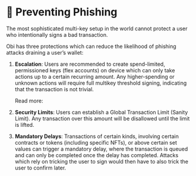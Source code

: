 # 🎣 Preventing Phishing

The most sophisticated multi-key setup in the world cannot protect a user who intentionally signs a bad transaction.

Obi has three protections which can reduce the likelihood of phishing attacks draining a user’s wallet:

1.  **Escalation**: Users are recommended to create spend-limited, permissioned keys (flex accounts) on device which can only take actions up to a certain recurring amount. Any higher-spending or unknown actions will require full multikey threshold signing, indicating that the transaction is not trivial.

    Read more:
2. **Security Limits**: Users can establish a Global Transaction Limit (Sanity Limit). Any transaction over this amount will be disallowed until the limit is lifted.
3. **Mandatory Delays**: Transactions of certain kinds, involving certain contracts or tokens (including specific NFTs), or above certain set values can trigger a mandatory delay, where the transaction is queued and can only be completed once the delay has completed. Attacks which rely on tricking the user to sign would then have to also trick the user to confirm later.
